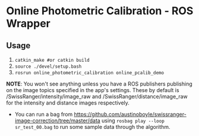 # Online Photometric Calibration - ROS Wrapper

## Usage

1. `catkin_make #or catkin build`
2. `source ./devel/setup.bash`
3. `rosrun online_photometric_calibration online_pcalib_demo`

**NOTE**: You won't see anything unless you have a ROS publishers publishing on the
image topics specified in the app's settings. These by default is
/SwissRanger/intensity/image_raw and /SwissRanger/distance/image_raw for the
intensity and distance images respectively.

-   You can run a bag from
    https://github.com/austinoboyle/swissranger-image-correction/tree/master/data
    using `rosbag play --loop sr_test_00.bag` to run some sample data through the algorithm.
